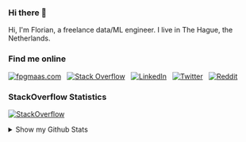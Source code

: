 ### Hi there 👋

Hi, I'm Florian, a freelance data/ML engineer.  I live in The Hague, the Netherlands.

### Find me online 
[![fpgmaas.com](https://img.shields.io/badge/fpgmaas.com-black?style=for-the-badge&logo=gatsby&logoColor=white)](https://fpgmaas.com) &nbsp;
[![Stack Overflow](https://img.shields.io/badge/Stack_Overflow-FE7A16?style=for-the-badge&logo=stack-overflow&logoColor=white)](https://stackoverflow.com/users/8037249/florian) &nbsp;
[![LinkedIn](https://img.shields.io/badge/LinkedIn-0077B5?style=for-the-badge&logo=linkedin&logoColor=white)](https://www.linkedin.com/in/florianmaas/) &nbsp;
[![Twitter](https://img.shields.io/badge/Twitter-1DA1F2?style=for-the-badge&logo=twitter&logoColor=white)](https://twitter.com/fpgmaas) &nbsp;
[![Reddit](https://img.shields.io/reddit/user-karma/combined/fpgmaas?color=green&label=Reddit&logo=reddit&logoColor=white&style=for-the-badge)](https://www.reddit.com/user/fpgmaas)

### StackOverflow Statistics

[![StackOverflow](https://github-readme-stackoverflow.vercel.app/?userID=8037249&layout=compact)](https://stackoverflow.com/users/8037249/florian)

<details>
<summary>Show my Github Stats</summary>
<br />

  <img height="180em" src="https://github-readme-stats.vercel.app/api?username=fpgmaas&show_icons=true&hide_border=true&&count_private=true&include_all_commits=true" />
  <img height="180em" src="https://github-readme-stats.vercel.app/api/top-langs/?username=fpgmaas&hide=html,jupyter%20notebook&show_icons=true&hide_border=true&layout=compact&langs_count=8"/>

</details>
